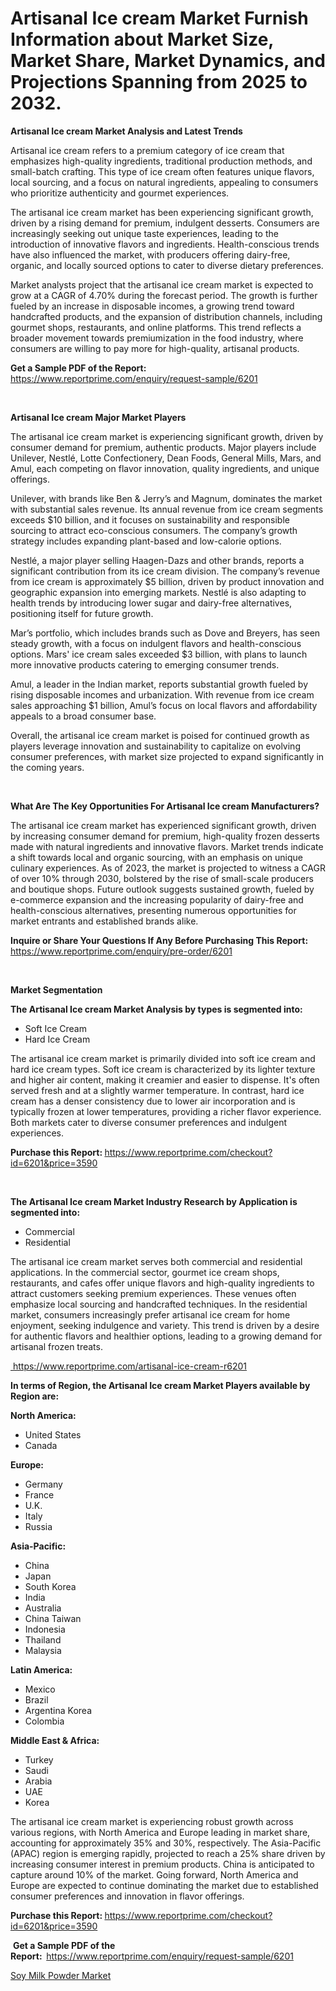 <p><h1>Artisanal Ice cream Market Furnish Information about Market Size, Market Share, Market Dynamics, and Projections Spanning from 2025 to 2032.</h1></p><p><strong>Artisanal Ice cream Market Analysis and Latest Trends</strong></p>
<p><p>Artisanal ice cream refers to a premium category of ice cream that emphasizes high-quality ingredients, traditional production methods, and small-batch crafting. This type of ice cream often features unique flavors, local sourcing, and a focus on natural ingredients, appealing to consumers who prioritize authenticity and gourmet experiences.</p><p>The artisanal ice cream market has been experiencing significant growth, driven by a rising demand for premium, indulgent desserts. Consumers are increasingly seeking out unique taste experiences, leading to the introduction of innovative flavors and ingredients. Health-conscious trends have also influenced the market, with producers offering dairy-free, organic, and locally sourced options to cater to diverse dietary preferences.</p><p>Market analysts project that the artisanal ice cream market is expected to grow at a CAGR of 4.70% during the forecast period. The growth is further fueled by an increase in disposable incomes, a growing trend toward handcrafted products, and the expansion of distribution channels, including gourmet shops, restaurants, and online platforms. This trend reflects a broader movement towards premiumization in the food industry, where consumers are willing to pay more for high-quality, artisanal products.</p></p>
<p><strong>Get a Sample PDF of the Report:&nbsp;</strong> <a href="https://www.reportprime.com/enquiry/request-sample/6201?utm_campaign=3183&utm_medium=2&utm_source=Github&utm_content=ia&utm_term=19032025&utm_id=artisanal-ice-cream">https://www.reportprime.com/enquiry/request-sample/6201</a></p>
<p>&nbsp;</p>
<p><strong>Artisanal Ice cream Major Market Players</strong></p>
<p><p>The artisanal ice cream market is experiencing significant growth, driven by consumer demand for premium, authentic products. Major players include Unilever, Nestlé, Lotte Confectionery, Dean Foods, General Mills, Mars, and Amul, each competing on flavor innovation, quality ingredients, and unique offerings.</p><p>Unilever, with brands like Ben & Jerry’s and Magnum, dominates the market with substantial sales revenue. Its annual revenue from ice cream segments exceeds $10 billion, and it focuses on sustainability and responsible sourcing to attract eco-conscious consumers. The company’s growth strategy includes expanding plant-based and low-calorie options.</p><p>Nestlé, a major player selling Haagen-Dazs and other brands, reports a significant contribution from its ice cream division. The company’s revenue from ice cream is approximately $5 billion, driven by product innovation and geographic expansion into emerging markets. Nestlé is also adapting to health trends by introducing lower sugar and dairy-free alternatives, positioning itself for future growth.</p><p>Mar’s portfolio, which includes brands such as Dove and Breyers, has seen steady growth, with a focus on indulgent flavors and health-conscious options. Mars' ice cream sales exceeded $3 billion, with plans to launch more innovative products catering to emerging consumer trends.</p><p>Amul, a leader in the Indian market, reports substantial growth fueled by rising disposable incomes and urbanization. With revenue from ice cream sales approaching $1 billion, Amul’s focus on local flavors and affordability appeals to a broad consumer base.</p><p>Overall, the artisanal ice cream market is poised for continued growth as players leverage innovation and sustainability to capitalize on evolving consumer preferences, with market size projected to expand significantly in the coming years.</p></p>
<p>&nbsp;</p>
<p><strong>What Are The Key Opportunities For Artisanal Ice cream Manufacturers?</strong></p>
<p><p>The artisanal ice cream market has experienced significant growth, driven by increasing consumer demand for premium, high-quality frozen desserts made with natural ingredients and innovative flavors. Market trends indicate a shift towards local and organic sourcing, with an emphasis on unique culinary experiences. As of 2023, the market is projected to witness a CAGR of over 10% through 2030, bolstered by the rise of small-scale producers and boutique shops. Future outlook suggests sustained growth, fueled by e-commerce expansion and the increasing popularity of dairy-free and health-conscious alternatives, presenting numerous opportunities for market entrants and established brands alike.</p></p>
<p><strong>Inquire or Share Your Questions If Any Before Purchasing This Report:</strong> <a href="https://www.reportprime.com/enquiry/pre-order/6201?utm_campaign=3183&utm_medium=2&utm_source=Github&utm_content=ia&utm_term=19032025&utm_id=artisanal-ice-cream">https://www.reportprime.com/enquiry/pre-order/6201</a></p>
<p>&nbsp;</p>
<p><strong>Market Segmentation</strong></p>
<p><strong>The Artisanal Ice cream Market Analysis by types is segmented into:</strong></p>
<p><ul><li>Soft Ice Cream</li><li>Hard Ice Cream</li></ul></p>
<p><p>The artisanal ice cream market is primarily divided into soft ice cream and hard ice cream types. Soft ice cream is characterized by its lighter texture and higher air content, making it creamier and easier to dispense. It's often served fresh and at a slightly warmer temperature. In contrast, hard ice cream has a denser consistency due to lower air incorporation and is typically frozen at lower temperatures, providing a richer flavor experience. Both markets cater to diverse consumer preferences and indulgent experiences.</p></p>
<p><strong>Purchase this Report:&nbsp;</strong><a href="https://www.reportprime.com/checkout?id=6201&price=3590&utm_campaign=3183&utm_medium=2&utm_source=Github&utm_content=ia&utm_term=19032025&utm_id=artisanal-ice-cream">https://www.reportprime.com/checkout?id=6201&price=3590</a></p>
<p>&nbsp;</p>
<p><strong>The Artisanal Ice cream Market Industry Research by Application is segmented into:</strong></p>
<p><ul><li>Commercial</li><li>Residential</li></ul></p>
<p><p>The artisanal ice cream market serves both commercial and residential applications. In the commercial sector, gourmet ice cream shops, restaurants, and cafes offer unique flavors and high-quality ingredients to attract customers seeking premium experiences. These venues often emphasize local sourcing and handcrafted techniques. In the residential market, consumers increasingly prefer artisanal ice cream for home enjoyment, seeking indulgence and variety. This trend is driven by a desire for authentic flavors and healthier options, leading to a growing demand for artisanal frozen treats.</p></p>
<p><a href="https://www.reportprime.com/artisanal-ice-cream-r6201?utm_campaign=3183&utm_medium=2&utm_source=Github&utm_content=ia&utm_term=19032025&utm_id=artisanal-ice-cream">&nbsp;https://www.reportprime.com/artisanal-ice-cream-r6201</a></p>
<p><strong>In terms of Region, the Artisanal Ice cream Market Players available by Region are:</strong></p>
<p>
    <p> <strong> North America: </strong>
        <ul>
            <li>United States</li>
            <li>Canada</li>
        </ul>
        </p> 
    <p> <strong> Europe: </strong>
        <ul>
            <li>Germany</li>
            <li>France</li>
            <li>U.K.</li>
            <li>Italy</li>
            <li>Russia</li>
        </ul>
        </p> 
    <p> <strong> Asia-Pacific: </strong>
        <ul>
            <li>China</li>
            <li>Japan</li>
            <li>South Korea</li>
            <li>India</li>
            <li>Australia</li>
            <li>China Taiwan</li>
            <li>Indonesia</li>
            <li>Thailand</li>
            <li>Malaysia</li>
        </ul>
        </p> 
    <p> <strong> Latin America: </strong>
        <ul>
            <li>Mexico</li>
            <li>Brazil</li>
            <li>Argentina Korea</li>
            <li>Colombia</li>
        </ul>
        </p> 
    <p> <strong> Middle East & Africa: </strong>
        <ul>
            <li>Turkey</li>
            <li>Saudi</li>
            <li>Arabia</li>
            <li>UAE</li>
            <li>Korea</li>
        </ul>
    </p>
    </p>
<p><p>The artisanal ice cream market is experiencing robust growth across various regions, with North America and Europe leading in market share, accounting for approximately 35% and 30%, respectively. The Asia-Pacific (APAC) region is emerging rapidly, projected to reach a 25% share driven by increasing consumer interest in premium products. China is anticipated to capture around 10% of the market. Going forward, North America and Europe are expected to continue dominating the market due to established consumer preferences and innovation in flavor offerings.</p></p>
<p><strong>Purchase this Report: </strong><a href="https://www.reportprime.com/checkout?id=6201&price=3590&utm_campaign=3183&utm_medium=2&utm_source=Github&utm_content=ia&utm_term=19032025&utm_id=artisanal-ice-cream">https://www.reportprime.com/checkout?id=6201&price=3590</a></p>
<p>&nbsp;<strong>Get a Sample PDF of the Report:&nbsp;&nbsp;</strong><a href="https://www.reportprime.com/enquiry/request-sample/6201?utm_campaign=3183&utm_medium=2&utm_source=Github&utm_content=ia&utm_term=19032025&utm_id=artisanal-ice-cream">https://www.reportprime.com/enquiry/request-sample/6201</a></p>
<p><strong></strong></p>
<p><p><a href="https://github.com/vilolakoreni/Market-Research-Report-List-1/blob/main/soy-milk-powder-market.md?utm_campaign=3183&utm_medium=2&utm_source=Github&utm_content=ia&utm_term=19032025&utm_id=artisanal-ice-cream">Soy Milk Powder Market</a></p></p>